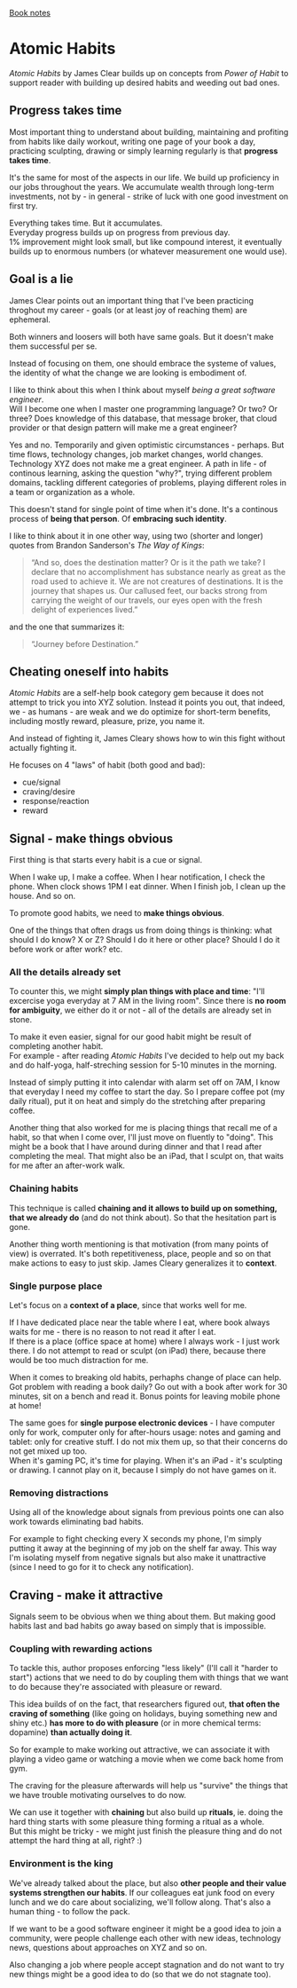 [Book notes](/soft-skills/book-notes)
# Atomic Habits

*Atomic Habits* by James Clear builds up on concepts from *Power of Habit* to support reader with building up desired habits and weeding out bad ones.

## Progress takes time

Most important thing to understand about building, maintaining and profiting from habits like daily workout, writing one page of your book a day, practicing sculpting, drawing or simply learning regularly is that **progress takes time**. 

It's the same for most of the aspects in our life. We build up proficiency in our jobs throughout the years. We accumulate wealth through long-term investments, not by - in general - strike of luck with one good investment on first try.

Everything takes time. But it accumulates. <br>
Everyday progress builds up on progress from previous day.<br>
1% improvement might look small, but like compound interest, it eventually builds up to enormous numbers (or whatever measurement one would use).


## Goal is a lie

James Clear points out an important thing that I've been practicing throghout my career - goals (or at least joy of reaching them) are ephemeral.

Both winners and loosers will both have same goals. But it doesn't make them successful per se.

Instead of focusing on them, one should embrace the systeme of values, the identity of what the change we are looking is embodiment of.

I like to think about this when I think about myself *being a great software engineer*.<br>
Will I become one when I master one programming language? Or two? Or three? Does knowledge of this database, that message broker, that cloud provider or that design pattern will make me a great engineer?

Yes and no. Temporarily and given optimistic circumstances - perhaps. But time flows, technology changes, job market changes, world changes.<br>
Technology XYZ does not make me a great engineer. A path in life - of continous learning, asking the question "why?", trying different problem domains, tackling different categories of problems, playing different roles in a team or organization as a whole.

This doesn't stand for single point of time when it's done. It's a continous process of **being that person**. Of **embracing such identity**.

I like to think about it in one other way, using two (shorter and longer) quotes from Brandon Sanderson's *The Way of Kings*:

>“And so, does the destination matter? Or is it the path we take? I declare that no accomplishment has substance nearly as great as the road used to achieve it. We are not creatures of destinations. It is the journey that shapes us. Our callused feet, our backs strong from carrying the weight of our travels, our eyes open with the fresh delight of experiences lived.”

and the one that summarizes it:

>“Journey before Destination.”

## Cheating oneself into habits

*Atomic Habits* are a self-help book category gem because it does not attempt to trick you into XYZ solution. Instead it points you out, that indeed, we - as humans - are weak and we do optimize for short-term benefits, including mostly reward, pleasure, prize, you name it.

And instead of fighting it, James Cleary shows how to win this fight without actually fighting it.

He focuses on 4 "laws" of habit (both good and bad):
- cue/signal
- craving/desire
- response/reaction
- reward

## Signal - make things obvious

First thing is that starts every habit is a cue or signal.

When I wake up, I make a coffee. When I hear notification, I check the phone. When clock shows 1PM I eat dinner. When I finish job, I clean up the house. And so on.

To promote good habits, we need to **make things obvious**.

One of the things that often drags us from doing things is thinking: what should I do know? X or Z? Should I do it here or other place? Should I do it before work or after work? etc.

### All the details already set

To counter this, we might **simply plan things with place and time**: "I'll excercise yoga everyday at 7 AM in the living room". Since there is **no room for ambiguity**, we either do it or not - all of the details are already set in stone.

To make it even easier, signal for our good habit might be result of completing another habit.<br>
For example - after reading *Atomic Habits* I've decided to help out my back and do half-yoga, half-streching session for 5-10 minutes in the morning.

Instead of simply putting it into calendar with alarm set off on 7AM, I know that everyday I need my coffee to start the day. So I prepare coffee pot (my daily ritual), put it on heat and simply do the stretching after preparing coffee.

Another thing that also worked for me is placing things that recall me of a habit, so that when I come over, I'll just move on fluently to "doing".
This might be a book that I have around during dinner and that I read after completing the meal. That might also be an iPad, that I sculpt on, that waits for me after an after-work walk.

### Chaining habits

This technique is called **chaining and it allows to build up on something, that we already do** (and do not think about). So that the hesitation part is gone.

Another thing worth mentioning is that motivation (from many points of view) is overrated. It's both repetitiveness, place, people and so on that make actions to easy to just skip. James Cleary generalizes it to **context**.

### Single purpose place

Let's focus on a **context of a place**, since that works well for me.

If I have dedicated place near the table where I eat, where book always waits for me - there is no reason to not read it after I eat.<br>
If there is a place (office space at home) where I always work - I just work there. I do not attempt to read or sculpt (on iPad) there, because there would be too much distraction for me.

When it comes to breaking old habits, perhaphs change of place can help.
Got problem with reading a book daily? Go out with a book after work for 30 minutes, sit on a bench and read it. Bonus points for leaving mobile phone at home!

The same goes for **single purpose electronic devices** - I have computer only for work, computer only for after-hours usage: notes and gaming and tablet: only for creative stuff. I do not mix them up, so that their concerns do not get mixed up too.<br>
When it's gaming PC, it's time for playing. When it's an iPad - it's sculpting or drawing. I cannot play on it, because I simply do not have games on it.


### Removing distractions

Using all of the knowledge about signals from previous points one can also work towards eliminating bad habits.

For example to fight checking every X seconds my phone, I'm simply putting it away at the beginning of my job on the shelf far away.
This way I'm isolating myself from negative signals but also make it unattractive (since I need to go for it to check any notification).

## Craving - make it attractive

Signals seem to be obvious when we thing about them. But making good habits last and bad habits go away based on simply that is impossible.

### Coupling with rewarding actions

To tackle this, author proposes enforcing "less likely" (I'll call it "harder to start") actions that we need to do by coupling them with things that we want to do because they're associated with pleasure or reward.

This idea builds of on the fact, that researchers figured out, **that often the craving of something** (like going on holidays, buying something new and shiny etc.) **has more to do with pleasure** (or in more chemical terms: dopamine) **than actually doing it**.

So for example to make working out attractive, we can associate it with playing a video game or watching a movie when we come back home from gym.

The craving for the pleasure afterwards will help us "survive" the things that we have trouble motivating ourselves to do now.

We can use it together with **chaining** but also build up **rituals**, ie. doing the hard thing starts with some pleasure thing forming a ritual as a whole.<br> But this might be tricky - we might just finish the pleasure thing and do not attempt the hard thing at all, right? :) 

### Environment is the king

We've already talked about the place, but also **other people and their value systems strengthen our habits**.
If our colleagues eat junk food on every lunch and we do care about socializing, we'll follow along. That's also a human thing - to follow the pack.

If we want to be a good software engineer it might be a good idea to join a community, were people challenge each other with new ideas, technology news, questions about approaches on XYZ and so on.

Also changing a job where people accept stagnation and do not want to try new things might be a good idea to do (so that we do not stagnate too).
